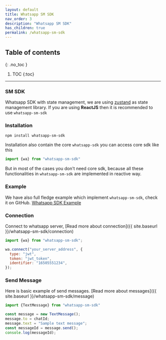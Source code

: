 ```yaml
---
layout: default
title: Whatsapp SM SDK
nav_order: 3
description: "Whatsapp SM SDK"
has_children: true
permalink: /whatsapp-sm-sdk
---
```


## Table of contents
{: .no_toc }

1. TOC
{:toc}

---

### SM SDK
Whatsapp SDK with state management, we are using [zustand](https://github.com/pmndrs/zustand) as state management library.
If you are using **ReactJS** then it is recommended to use `whatsapp-sm-sdk`

### Installation

```shell
npm install whatsapp-sm-sdk
```

Installation also contain the core `whatsapp-sdk` you can access core sdk like this
```js
import {wa} from "whatsapp-sm-sdk"
```
But in most of the cases you don't need core sdk, because all these functionalities in `whatsapp-sm-sdk` are implemented in reactive way.

### Example
We have also full fledge example which implement `whatsapp-sm-sdk`, check it on GitHub.
[Whatsapp SDK Example](https://github.com/BitRespond/wa-test-frontend)

### Connection
Connect to whatsapp server, [Read more about connection]({{ site.baseurl }}/whatsapp-sm-sdk/connection)

```js
import {wa} from "whatsapp-sm-sdk";

wa.connect("your_server_address", {
  type: "jwt",
  token: "jwt_token",
  identifier: "16505551234",
});
```

### Send Message
Here is basic example of send messages. [Read more about messages]({{ site.baseurl }}/whatsapp-sm-sdk/message)

```js
import {TextMessage} from "whatsapp-sm-sdk"

const message = new TextMessage();
message.to = chatId;
message.text = "Sample text message";
const messageId = message.send();
console.log(messageId);
```
